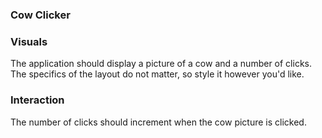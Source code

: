 ### Cow Clicker

### Visuals
The application should display a picture of a cow and a number of clicks. The specifics of the layout do not matter, so style it however you'd like.

### Interaction
The number of clicks should increment when the cow picture is clicked.